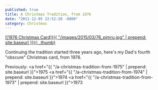 ```yaml
---
published: true
title: A Christmas Tradition, from 1976
date: "2011-12-05 22:52:20 -0800"
category: Christmas
---
```


<a href="/images/2015/03/76_pimru.jpg">
  ![1976 Christmas Card]({{ "/images/2015/03/76_pimru.jpg" | prepend: site.baseurl }}){: .thumb}
</a>

Continuing the tradition started three years ago, here's my Dad's fourth
"obscure" Christmas card, from 1976.

Previously:
<a href="{{ "/a-christmas-tradition-from-1975" | prepend: site.baseurl }}">1975</a>
<a href="{{ "/a-christmas-tradition-from-1974" | prepend: site.baseurl }}">1974</a>
<a href="{{ "/a-christmas-tradition-from-1973" | prepend: site.baseurl }}">1973</a>
